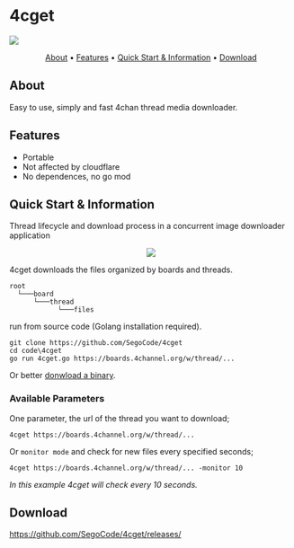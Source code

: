 # 4cget
<img  src="https://raw.githubusercontent.com/SegoCode/4cget/main/media/demo1.3.gif">

<p align="center">
  <a href="#about">About</a> •
  <a href="#features">Features</a> •
  <a href="#quick-start--information">Quick Start & Information</a> •
  <a href="#download">Download</a> 
</p>

## About
Easy to use, simply and fast 4chan thread media downloader.

## Features

- Portable
- Not affected by cloudflare
- No dependences, no go mod

## Quick Start & Information
Thread lifecycle and download process in a concurrent image downloader application
<p align="center"><img  src="https://raw.githubusercontent.com/SegoCode/4cget/main/media/diagram.png"></p>


4cget downloads the files organized by boards and threads.

```shell
root
  └───board
      └───thread
            └───files
```

run from source code (Golang installation required).

```shell
git clone https://github.com/SegoCode/4cget
cd code\4cget
go run 4cget.go https://boards.4channel.org/w/thread/...
```
Or better [donwload a binary](https://github.com/SegoCode/4cget/releases).

### Available Parameters

One parameter, the url of the thread you want to download;
```shell
4cget https://boards.4channel.org/w/thread/...
```
Or `monitor mode` and check for new files every specified seconds;
```shell
4cget https://boards.4channel.org/w/thread/... -monitor 10
```
*In this example 4cget will check every 10 seconds.*


## Download

https://github.com/SegoCode/4cget/releases/
